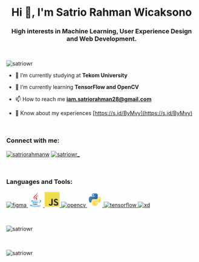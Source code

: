 <h1 align="center">Hi 👋, I'm Satrio Rahman Wicaksono</h1>
<h3 align="center">High interests in Machine Learning, User Experience Design and Web Development.</h3>
<br>
<p align="left"> <img src="https://komarev.com/ghpvc/?username=satriowr&label=Profile%20views&color=0e75b6&style=flat" alt="satriowr" /> </p>

- 🔭 I’m currently studying at **Tekom University**

- 🌱 I’m currently learning **TensorFlow and OpenCV**

- 📫 How to reach me **iam.satriorahman28@gmail.com**

- 📄 Know about my experiences [https://s.id/ByMvy](https://s.id/ByMvy)
<br>
<h3 align="left">Connect with me:</h3>
<p align="left">
<a href="https://linkedin.com/in/satriorahmanw" target="blank"><img align="center" src="https://raw.githubusercontent.com/rahuldkjain/github-profile-readme-generator/master/src/images/icons/Social/linked-in-alt.svg" alt="satriorahmanw" height="30" width="40" /></a>
<a href="https://instagram.com/satriowr_" target="blank"><img align="center" src="https://raw.githubusercontent.com/rahuldkjain/github-profile-readme-generator/master/src/images/icons/Social/instagram.svg" alt="satriowr_" height="30" width="40" /></a>
</p>
<br>
<h3 align="left">Languages and Tools:</h3>
<p align="left"> <a href="https://www.figma.com/" target="_blank"> <img src="https://www.vectorlogo.zone/logos/figma/figma-icon.svg" alt="figma" width="40" height="40"/> </a> <a href="https://www.java.com" target="_blank"> <img src="https://raw.githubusercontent.com/devicons/devicon/master/icons/java/java-original.svg" alt="java" width="40" height="40"/> </a> <a href="https://developer.mozilla.org/en-US/docs/Web/JavaScript" target="_blank"> <img src="https://raw.githubusercontent.com/devicons/devicon/master/icons/javascript/javascript-original.svg" alt="javascript" width="40" height="40"/> </a> <a href="https://opencv.org/" target="_blank"> <img src="https://www.vectorlogo.zone/logos/opencv/opencv-icon.svg" alt="opencv" width="40" height="40"/> </a> <a href="https://www.python.org" target="_blank"> <img src="https://raw.githubusercontent.com/devicons/devicon/master/icons/python/python-original.svg" alt="python" width="40" height="40"/> </a> <a href="https://www.tensorflow.org" target="_blank"> <img src="https://www.vectorlogo.zone/logos/tensorflow/tensorflow-icon.svg" alt="tensorflow" width="40" height="40"/> </a> <a href="https://www.adobe.com/products/xd.html" target="_blank"> <img src="https://cdn.worldvectorlogo.com/logos/adobe-xd.svg" alt="xd" width="40" height="40"/> </a> </p>
<br>
<p><img align="center" src="https://github-readme-stats.vercel.app/api/top-langs?username=satriowr&show_icons=true&locale=en&layout=compact" alt="satriowr" /></p>
<br>

<p><img align="center" src="https://github-readme-streak-stats.herokuapp.com/?user=satriowr&" alt="satriowr" /></p>
